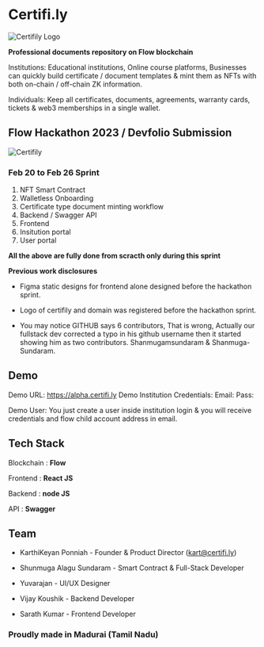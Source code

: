 # Certifi.ly

![Certifily Logo](https://github.com/mrkart/certifi/blob/main/frontend/src/assets/images/logo.png) 

**Professional documents repository on Flow blockchain**

Institutions:
Educational institutions, Online course platforms, Businesses can quickly build certificate / document templates & mint them as NFTs with both on-chain / off-chain ZK information. 

Individuals:
Keep all certificates, documents, agreements, warranty cards, tickets & web3 memberships in a single wallet.

## Flow Hackathon 2023 / Devfolio Submission
![Certifily](https://github.com/mrkart/certifi/blob/main/frontend/src/assets/images/certifi-loader.gif)

### Feb 20 to Feb 26 Sprint

1. NFT Smart Contract
2. Walletless Onboarding
3. Certificate type document minting workflow
4. Backend / Swagger API
5. Frontend
6. Insitution portal
7. User portal

**All the above are fully done from scracth only during this sprint**

**Previous work disclosures** 
- Figma static designs for frontend alone designed before the hackathon sprint. 
* Logo of certifily and domain was registered before the hackathon sprint. 
+ You may notice GITHUB says 6 contributors, That is wrong, Actually our fullstack dev corrected a typo in his github username then it started showing him as two contributors. Shanmugamsundaram & Shanmuga-Sundaram. 


## Demo
Demo URL: https://alpha.certifi.ly
Demo Institution Credentials:
Email:
Pass:

Demo User: You just create a user inside institution login & you will receive credentials and flow child account address in email.

## Tech Stack
Blockchain : **Flow**

Frontend   : **React JS**

Backend    : **node JS**

API        : **Swagger**


## Team
- KarthiKeyan Ponniah - Founder & Product Director (kart@certifi.ly)
* Shunmuga Alagu Sundaram - Smart Contract & Full-Stack Developer
+ Yuvarajan - UI/UX Designer
- Vijay Koushik - Backend Developer
* Sarath Kumar - Frontend Developer


### Proudly made in Madurai (Tamil Nadu)
